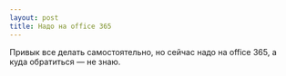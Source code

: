 ```yaml
---
layout: post 
title: Надо на office 365 
--- 
```

Привык все делать самостоятельно, но сейчас надо на office 365, а куда обратиться — не знаю.